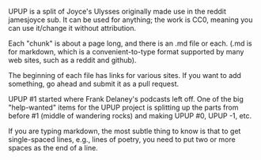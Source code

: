 UPUP is a split of Joyce's Ulysses originally made use in the reddit
jamesjoyce sub.  It can be used for anything; the work is CC0, meaning
you can use it/change it without attribution.

Each "chunk" is about a page long, and there is an .md file or each.
(.md is for markdown, which is a convenient-to-type format supported
by many web sites, such as a reddit and github).

The beginning of each file has links for various sites.  If you want
to add something, go ahead and submit it as a pull request.

UPUP #1 started where Frank Delaney's podcasts left off.  One of the
big "help-wanted" items for the UPUP project is splitting up the parts
from before #1 (middle of wandering rocks) and making UPUP #0, UPUP -1,
etc.

If you are typing markdown, the most subtle thing to know is that to
get single-spaced lines, e.g., lines of poetry, you need to put two or
more spaces as the end of a line.


